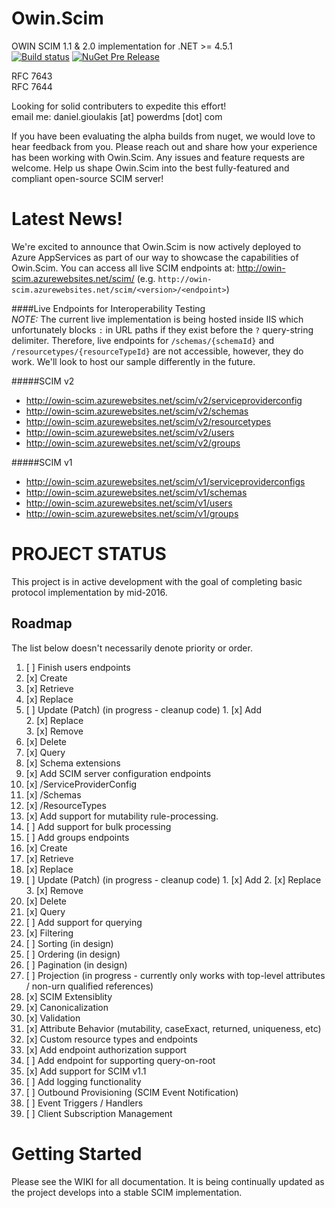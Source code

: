 # Owin.Scim
OWIN SCIM 1.1 & 2.0 implementation for .NET >= 4.5.1  
[![Build status](https://ci.appveyor.com/api/projects/status/qgblu9mx4f53tvee/branch/master?svg=true)](https://ci.appveyor.com/project/powerdms/owin-scim/branch/master) [![NuGet Pre Release](https://img.shields.io/nuget/vpre/Owin.Scim.svg?maxAge=1800)](https://www.nuget.org/packages/Owin.Scim/)

RFC 7643  
RFC 7644

Looking for solid contributers to expedite this effort!  
email me:  daniel.gioulakis [at] powerdms [dot] com

If you have been evaluating the alpha builds from nuget, we would love to hear feedback from you. Please reach out and share how your experience has been working with Owin.Scim. Any issues and feature requests are welcome. Help us shape Owin.Scim into the best fully-featured and compliant open-source SCIM server!

Latest News!
============
We're excited to announce that Owin.Scim is now actively deployed to Azure AppServices as part of our way to showcase the capabilities of Owin.Scim. You can access all live SCIM endpoints at: http://owin-scim.azurewebsites.net/scim/ (e.g. `http://owin-scim.azurewebsites.net/scim/<version>/<endpoint>`)  

####Live Endpoints for Interoperability Testing  
*NOTE:* The current live implementation is being hosted inside IIS which unfortunately blocks `:` in URL paths if they exist before the `?` query-string delimiter. Therefore, live endpoints for `/schemas/{schemaId}` and `/resourcetypes/{resourceTypeId}` are not accessible, however, they do work. We'll look to host our sample differently in the future.

#####SCIM v2  
- http://owin-scim.azurewebsites.net/scim/v2/serviceproviderconfig
- http://owin-scim.azurewebsites.net/scim/v2/schemas
- http://owin-scim.azurewebsites.net/scim/v2/resourcetypes
- http://owin-scim.azurewebsites.net/scim/v2/users
- http://owin-scim.azurewebsites.net/scim/v2/groups

#####SCIM v1   
- http://owin-scim.azurewebsites.net/scim/v1/serviceproviderconfigs
- http://owin-scim.azurewebsites.net/scim/v1/schemas
- http://owin-scim.azurewebsites.net/scim/v1/users
- http://owin-scim.azurewebsites.net/scim/v1/groups

PROJECT STATUS
==============
This project is in active development with the goal of completing basic protocol implementation by mid-2016.

Roadmap
-------
The list below doesn't necessarily denote priority or order.

01. [ ] Finish users endpoints
  1. [x] Create  
  2. [x] Retrieve  
  3. [x] Replace  
  4. [ ] Update (Patch) (in progress - cleanup code)
    1. [x] Add  
    2. [x] Replace  
    3. [x] Remove  
  5. [x] Delete  
  6. [x] Query
02. [x] Schema extensions
03. [x] Add SCIM server configuration endpoints
  1. [x] /ServiceProviderConfig
  2. [x] /Schemas
  3. [x] /ResourceTypes
04. [x] Add support for mutability rule-processing.
05. [ ] Add support for bulk processing
06. [ ] Add groups endpoints
  1. [x] Create
  2. [x] Retrieve
  3. [x] Replace
  4. [ ] Update (Patch)  (in progress - cleanup code)
    1. [x] Add
    2. [x] Replace
    3. [x] Remove
  5. [x] Delete  
  6. [x] Query
07. [ ] Add support for querying
  1. [x] Filtering
  2. [ ] Sorting (in design)
  3. [ ] Ordering (in design)
  4. [ ] Pagination (in design)
  5. [ ] Projection (in progress - currently only works with top-level attributes / non-urn qualified references)
08. [x] SCIM Extensiblity
  1. [x] Canonicalization  
  2. [x] Validation  
  3. [x] Attribute Behavior (mutability, caseExact, returned, uniqueness, etc)
  4. [x] Custom resource types and endpoints
09. [x] Add endpoint authorization support
10. [ ] Add endpoint for supporting query-on-root
11. [x] Add support for SCIM v1.1
12. [ ] Add logging functionality
13. [ ] Outbound Provisioning (SCIM Event Notification)
  1. [ ] Event Triggers / Handlers
  2. [ ] Client Subscription Management

Getting Started
===============
Please see the WIKI for all documentation. It is being continually updated as the project develops into a stable SCIM implementation.
